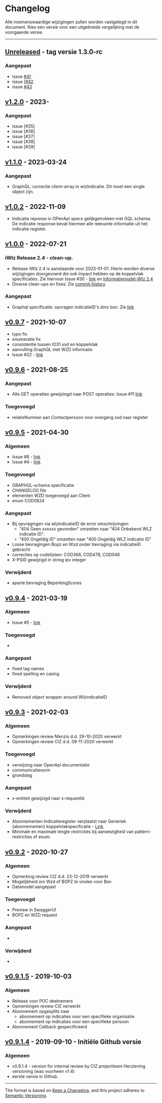 # Changelog
Alle noemenswaardige wijzigingen zullen worden vastgelegd in dit document. 
Kies een versie voor een uitgebreide vergelijking met de voorgaande versie.

---
## [Unreleased] - tag versie 1.3.0-rc
### Aangepast
- issue [#41](https://github.com/iStandaarden/iWlz-indicatie/issues/41)
- issue [[#42](https://github.com/iStandaarden/iWlz-indicatie/issues/42)
- issue [#43](https://github.com/iStandaarden/iWlz-indicatie/issues/43)

## [v1.2.0] - 2023-
### Aangepast
- issue [#35]
- issue [#36]
- issue [#37]
- issue [#38]
- issue [#39]

## [v1.1.0] - 2023-03-24 
### Aangepast
- GraphQL: correctie client-array in wlzIndicatie. Dit moet een single object zijn.

## [v1.0.2] - 2022-11-09
- Indicatie reponse in OPenApi specs gelijkgetrokken met GQL schema. De indicatie response bevat hiermee alle relevante informatie uit het indicatie register. 


## [v1.0.0] - 2022-07-21 
### iWlz Release 2.4 - clean-up. 
- Release iWlz 2.4 is aanstaande voor 2023-01-01. Hierin worden diverse wijzigingen doorgevoerd die ook impact hebben op de koppelvlak specificaties. Zie hiervoor Issue #30 - [link](https://github.com/iStandaarden/iWlz-indicatie/issues/30) en [Informatiemodel iWlz 2.4](https://informatiemodel.istandaarden.nl)
- Diverse clean-ups en fixes: Zie [commit-history]

### Aangepast
- Graphql specificatie: opvragen indicatieID's dmv bsn: Zie [link](https://github.com/iStandaarden/iWlz-indicatie/commit/fbbef68ae6ceb7132743435c06f02874eb53d000)

## [v0.9.7] - 2021-10-07
- typo fix
- enumeratie fix
- consistentie tussen IO31.xsd en koppelvlak
- aanvulling GraphQL met WZD informatie
- Issue #22 - [link](https://github.com/iStandaarden/iWlz-indicatie/issues/22)

## [v0.9.6] - 2021-08-25
### Aangepast
- Alle GET operaties gewijzingd naar POST operaties: Issue #11 [link](https://github.com/iStandaarden/iWlz-indicatie/issues/11)

### Toegevoegd
- relatieNummer aan Contactpersoon voor overgang xsd naar register
## [v0.9.5] - 2021-04-30
### Algemeen
- Issue #8 - [link](https://github.com/iStandaarden/iWlz-indicatie/issues/8)
- Issue #4 - [link](https://github.com/iStandaarden/iWlz-indicatie/issues/4)

### Toegevoegd 
- GRAPHQL-schema specificatie
- CHANGELOG file
- elementen WZD toegevoegd aan Client
- enum COD0824

### Aangepast
- Bij opvragingen via wlzindicatieID de error omschrijvingen:
    - "404 Geen xxxxxx gevonden" omzetten naar "404 Onbekend WLZ indicatie ID".
    - "400 Ongeldig ID" omzetten naar "400 Ongeldig WLZ indicatie ID"
- Losse bevragingen Bopz en Wzd onder bevraging via indicatieiD gebracht
- correcties op codelijsten: COD366, COD478, COD046
- X-PSID gewijzigd in string ipv integer

### Verwijderd
- aparte bevraging BeperkingScores

## [v0.9.4] - 2021-03-19
### Algemeen
- Issue #5 - [link](https://github.com/iStandaarden/iWlz-indicatie/issues/5)

### Toegevoegd 
- 

### Aangepast
- fixed tag names
- fixed spelling en casing 

### Verwijderd
- Removed object wrapper around WlzindicatieID

## [v0.9.3] - 2021-02-03
### Algemeen
- Opmerkingen review Menzis d.d. 29-10-2020 verwerkt
- Opmerkingen review CIZ d.d. 09-11-2020 verwerkt

### Toegevoegd
- verwijzing naar OpenApi documentatie
- communicatievorm
- grondslag

### Aangepast
- x-entiteit gewijzigd naar x-requestId

### Verwijderd
- Abonnementen Indicatieregister verplaatst naar Generiek (abonnementen) koppelvlakspecificatie - [Link](https://github.com/iStandaarden/iWlz-generiek)
- Minimale en maximale lengte restricties bij aanwezigheid van pattern-restricties of enum.

## [v0.9.2] - 2020-10-27
### Algemeen
- Opmerking review CIZ d.d. 23-12-2019 verwerkt
- Mogelijkheid om Wzd of BOPZ te vinden voor Bsn
- Datamodel aangepast

### Toegevoegd
- Preview in SwaggerUI
- BOPZ en WZD request

### Aangepast
- 

### Verwijderd
- 

## [v0.9.1.5] - 2019-10-03
### Algemeen
- Release voor POC deelnemers
- Opmerkingen review CIZ verwerkt
- Abonnement opgesplits naar 
    - abonnement op indicaties voor een specifieke organisatie
    - abonnement op indicaties voor een specifieke persoon
- Abonnement Callback gespecificeerd 

## [v0.9.1.4] - 2019-09-10 - Initiële Github versie
### Algemeen
- v0.9.1.4 - version for internal review by CIZ projectteam
Herziening versioning (was voorheen v1.4)
- eerste versie in Github. 

[unreleased]: https://github.com/iStandaarden/iWlz-indicatie/compare/Versie-1.3-rc1...master
[commit-history]: https://github.com/iStandaarden/iWlz-indicatie/compare/v1.2.0...master
[v1.3.0-rc1]: https://github.com/iStandaarden/iWlz-indicatie/compare/v1.2.0...Versie-1.3-rc1
[v1.2.0]: https://github.com/iStandaarden/iWlz-indicatie/compare/v1.1.0...v1.2.0
[v1.1.0]: https://github.com/iStandaarden/iWlz-indicatie/compare/v1.0.2...v1.1.0
[v1.0.2]: https://github.com/iStandaarden/iWlz-indicatie/compare/v1.0.0...v1.0.2
[v1.0.0]: https://github.com/iStandaarden/iWlz-indicatie/compare/v0.9.7...v1.0.0
[v0.9.7]: https://github.com/iStandaarden/iWlz-indicatie/compare/v0.9.6...v0.9.7
[v0.9.6]: https://github.com/iStandaarden/iWlz-indicatie/compare/v0.9.5...v0.9.6
[v0.9.5]: https://github.com/iStandaarden/iWlz-indicatie/compare/v0.9.4...v0.9.5
[v0.9.4]: https://github.com/iStandaarden/iWlz-indicatie/compare/v0.9.3...v0.9.4
[v0.9.3]: https://github.com/iStandaarden/iWlz-indicatie/compare/v0.9.2...v0.9.3
[v0.9.2]: https://github.com/iStandaarden/iWlz-indicatie/compare/v0.9.1.5...v0.9.2
[v0.9.1.5]: https://github.com/iStandaarden/iWlz-indicatie/compare/v0.9.1.4...v0.9.1.5
[v0.9.1.4]: https://github.com/iStandaarden/iWlz-indicatie/releases/tag/v0.9.1.4

---
The format is based on [Keep a Changelog](https://keepachangelog.com/en/1.0.0/),
and this project adheres to [Semantic Versioning](https://semver.org/spec/v2.0.0.html).
